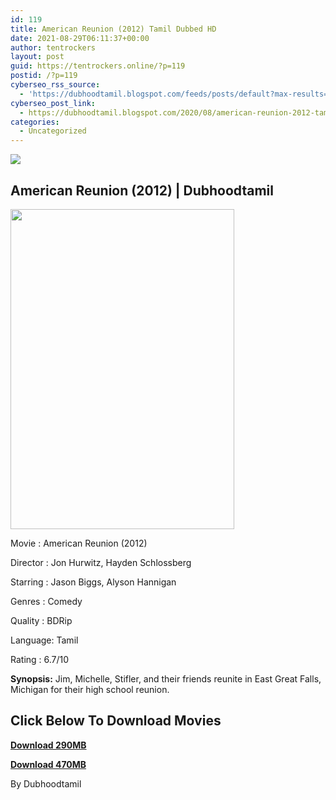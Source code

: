 ```yaml
---
id: 119
title: American Reunion (2012) Tamil Dubbed HD
date: 2021-08-29T06:11:37+00:00
author: tentrockers
layout: post
guid: https://tentrockers.online/?p=119
postid: /?p=119
cyberseo_rss_source:
  - 'https://dubhoodtamil.blogspot.com/feeds/posts/default?max-results=150&start-index=151'
cyberseo_post_link:
  - https://dubhoodtamil.blogspot.com/2020/08/american-reunion-2012-tamil-dubbed-hd.html
categories:
  - Uncategorized
---
```

<div class="media_block">
  <img src="https://1.bp.blogspot.com/-C9AM5e_yWOU/XzvRJSCIbDI/AAAAAAAABCk/etvz_gJzy_sHps8742t3X88etxfWu1GEACLcBGAsYHQ/s72-w358-h512-c/images%2B%252829%2529.jpeg" class="media_thumbnail" />
</div>

## <span><span>American Reunion (2012) | Dubhoodtamil</span></span>

<div class="separator">
  <a href="https://1.bp.blogspot.com/-C9AM5e_yWOU/XzvRJSCIbDI/AAAAAAAABCk/etvz_gJzy_sHps8742t3X88etxfWu1GEACLcBGAsYHQ/s661/images%2B%252829%2529.jpeg"><img loading="lazy" border="0" data-original-height="661" data-original-width="464" height="512" src="https://1.bp.blogspot.com/-C9AM5e_yWOU/XzvRJSCIbDI/AAAAAAAABCk/etvz_gJzy_sHps8742t3X88etxfWu1GEACLcBGAsYHQ/w358-h512/images%2B%252829%2529.jpeg" width="358" /></a>
</div>

Movie	<span></span>:	<span></span>American Reunion (2012)

Director	<span></span>:	<span></span>Jon Hurwitz, Hayden Schlossberg

Starring	<span></span>:	<span></span>Jason Biggs, Alyson Hannigan

Genres	<span></span>:	<span></span>Comedy&nbsp;

Quality	<span></span>:	<span></span>BDRip&nbsp;

Language:	<span></span>Tamil&nbsp;

Rating	<span></span>:	<span></span>6.7/10

**Synopsis:** Jim, Michelle, Stifler, and their friends reunite in East Great Falls, Michigan for their high school reunion.

## <span><b>Click Below To Download Movies</b></span>

<span><b><a href="https://oncehelp.com/reunion-1" target="_blank" rel="noopener">Download 290MB</a></b></span>

<span><b><a href="https://oncehelp.com/reunion-2" target="_blank" rel="noopener">Download 470MB</a></b></span>

By Dubhoodtamil